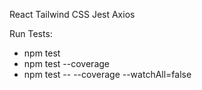 React 
Tailwind CSS
Jest
Axios



Run Tests:
- npm test
- npm test --coverage
- npm test -- --coverage --watchAll=false